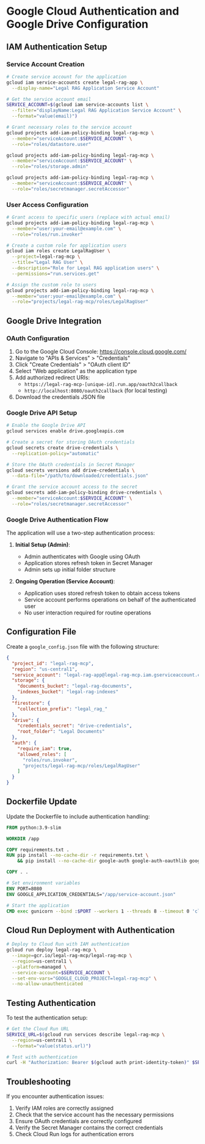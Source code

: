 # Google Cloud Authentication and Google Drive Configuration

## IAM Authentication Setup

### Service Account Creation
```bash
# Create service account for the application
gcloud iam service-accounts create legal-rag-app \
  --display-name="Legal RAG Application Service Account"

# Get the service account email
SERVICE_ACCOUNT=$(gcloud iam service-accounts list \
  --filter="displayName:Legal RAG Application Service Account" \
  --format="value(email)")

# Grant necessary roles to the service account
gcloud projects add-iam-policy-binding legal-rag-mcp \
  --member="serviceAccount:$SERVICE_ACCOUNT" \
  --role="roles/datastore.user"

gcloud projects add-iam-policy-binding legal-rag-mcp \
  --member="serviceAccount:$SERVICE_ACCOUNT" \
  --role="roles/storage.admin"

gcloud projects add-iam-policy-binding legal-rag-mcp \
  --member="serviceAccount:$SERVICE_ACCOUNT" \
  --role="roles/secretmanager.secretAccessor"
```

### User Access Configuration
```bash
# Grant access to specific users (replace with actual email)
gcloud projects add-iam-policy-binding legal-rag-mcp \
  --member="user:your-email@example.com" \
  --role="roles/run.invoker"

# Create a custom role for application users
gcloud iam roles create LegalRagUser \
  --project=legal-rag-mcp \
  --title="Legal RAG User" \
  --description="Role for Legal RAG application users" \
  --permissions="run.services.get"

# Assign the custom role to users
gcloud projects add-iam-policy-binding legal-rag-mcp \
  --member="user:your-email@example.com" \
  --role="projects/legal-rag-mcp/roles/LegalRagUser"
```

## Google Drive Integration

### OAuth Configuration
1. Go to the Google Cloud Console: https://console.cloud.google.com/
2. Navigate to "APIs & Services" > "Credentials"
3. Click "Create Credentials" > "OAuth client ID"
4. Select "Web application" as the application type
5. Add authorized redirect URIs:
   - `https://legal-rag-mcp-[unique-id].run.app/oauth2callback`
   - `http://localhost:8080/oauth2callback` (for local testing)
6. Download the credentials JSON file

### Google Drive API Setup
```bash
# Enable the Google Drive API
gcloud services enable drive.googleapis.com

# Create a secret for storing OAuth credentials
gcloud secrets create drive-credentials \
  --replication-policy="automatic"

# Store the OAuth credentials in Secret Manager
gcloud secrets versions add drive-credentials \
  --data-file="/path/to/downloaded/credentials.json"

# Grant the service account access to the secret
gcloud secrets add-iam-policy-binding drive-credentials \
  --member="serviceAccount:$SERVICE_ACCOUNT" \
  --role="roles/secretmanager.secretAccessor"
```

### Google Drive Authentication Flow

The application will use a two-step authentication process:

1. **Initial Setup (Admin)**:
   - Admin authenticates with Google using OAuth
   - Application stores refresh token in Secret Manager
   - Admin sets up initial folder structure

2. **Ongoing Operation (Service Account)**:
   - Application uses stored refresh token to obtain access tokens
   - Service account performs operations on behalf of the authenticated user
   - No user interaction required for routine operations

## Configuration File

Create a `google_config.json` file with the following structure:

```json
{
  "project_id": "legal-rag-mcp",
  "region": "us-central1",
  "service_account": "legal-rag-app@legal-rag-mcp.iam.gserviceaccount.com",
  "storage": {
    "documents_bucket": "legal-rag-documents",
    "indexes_bucket": "legal-rag-indexes"
  },
  "firestore": {
    "collection_prefix": "legal_rag_"
  },
  "drive": {
    "credentials_secret": "drive-credentials",
    "root_folder": "Legal Documents"
  },
  "auth": {
    "require_iam": true,
    "allowed_roles": [
      "roles/run.invoker",
      "projects/legal-rag-mcp/roles/LegalRagUser"
    ]
  }
}
```

## Dockerfile Update

Update the Dockerfile to include authentication handling:

```dockerfile
FROM python:3.9-slim

WORKDIR /app

COPY requirements.txt .
RUN pip install --no-cache-dir -r requirements.txt \
    && pip install --no-cache-dir google-auth google-auth-oauthlib google-auth-httplib2

COPY . .

# Set environment variables
ENV PORT=8080
ENV GOOGLE_APPLICATION_CREDENTIALS="/app/service-account.json"

# Start the application
CMD exec gunicorn --bind :$PORT --workers 1 --threads 8 --timeout 0 'cloud_main:create_app()'
```

## Cloud Run Deployment with Authentication

```bash
# Deploy to Cloud Run with IAM authentication
gcloud run deploy legal-rag-mcp \
  --image=gcr.io/legal-rag-mcp/legal-rag-mcp \
  --region=us-central1 \
  --platform=managed \
  --service-account=$SERVICE_ACCOUNT \
  --set-env-vars="GOOGLE_CLOUD_PROJECT=legal-rag-mcp" \
  --no-allow-unauthenticated
```

## Testing Authentication

To test the authentication setup:

```bash
# Get the Cloud Run URL
SERVICE_URL=$(gcloud run services describe legal-rag-mcp \
  --region=us-central1 \
  --format="value(status.url)")

# Test with authentication
curl -H "Authorization: Bearer $(gcloud auth print-identity-token)" $SERVICE_URL/health
```

## Troubleshooting

If you encounter authentication issues:

1. Verify IAM roles are correctly assigned
2. Check that the service account has the necessary permissions
3. Ensure OAuth credentials are correctly configured
4. Verify the Secret Manager contains the correct credentials
5. Check Cloud Run logs for authentication errors
